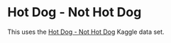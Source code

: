 # Hot Dog - Not Hot Dog

This uses the [Hot Dog - Not Hot Dog](https://www.kaggle.com/dansbecker/hot-dog-not-hot-dog)
Kaggle data set.